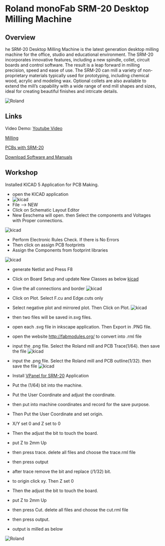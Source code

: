 # Roland monoFab SRM-20 Desktop Milling Machine

## Overview
he SRM-20 Desktop Milling Machine is the latest generation desktop milling machine for the office, studio and educational environment. The SRM-20 incorporates innovative features, including a new spindle, collet, circuit boards and control software. The result is a leap forward in milling precision, speed and ease of use. The SRM-20 can mill a variety of non-proprietary materials typically used for prototyping, including chemical wood, acrylic and modeling wax. Optional collets are also available to extend the mill’s capability with a wide range of end mill shapes and sizes, ideal for creating beautiful finishes and intricate details.

![Roland](images/srm20.jpg)

## Links

Video Demo: [Youtube Video](https://www.youtube.com/watch?v=3UF_cDjEkYk)

[Milling](https://wiki.oulu.fi/display/FLOWS/Milling)

[PCBs with SRM-20](http://archive.fabacademy.org/archives/2017/doc/srm20.html)


[Download Software and Manuals](https://www.rolanddga.com/products/3d/srm-20-small-milling-machine)


## Workshop
 Installed KICAD 5 Application for PCB Making.  

 - open the KICAD application  
 - ![kicad](images/kicadopen.jpg)
 - File --> NEW
 - Click on Schematic Layout Editor
 - New Eeschema will open. then Select the components and Voltages with Proper 
 connections. 

![kicad](images/kicadsch.jpg)
 - Perform Electronic Rules Check. If there is No Errors
 - Then click on assign PCB footprints
 - Assign the Components from footprint libraries  

![kicad](images/kicadfp.jpg)

 - generate Netlist and Press F8
 - Click on Board Setup and update New Classes as below
 [kicad](images/boardsteup.jpg)
 - Give the all connections and  border
 ![kicad](images/pcblayout.jpg)
 - Click on Plot. Select F.cu and Edge.cuts only
 - Select negative plot and mirrored plot. Then Click on Plot.
 ![kicad](images/plot3d.jpg)

- then two files will be saved in.svg files.
- open each .svg file in inkscape application. Then Export in .PNG file.
- open the website http://fabmodules.org/ to convert into .rml file  
- input the .png file. Select the Roland mill and PCB Trace(1/64). then save the file
![kicad](images/millstrace.jpg)

- input the .png file. Select the Roland mill and PCB outline(1/32). then save the file
![kicad](images/millscut.jpg)
- Install [VPanel for SRM-20](https://startup.rolanddg.com/monoFab/SRM-20/SRM-20_EN/On/sp-srm_about-apps_on_en.html) Application

- Put the (1/64) bit into the machine.
- Put the User Coordinate and adjust the coordinate.
- then put into machine coordinates and record for the save purpose.
- Then Put the User Coordinate and set origin.
- X/Y set 0 and Z set to 0
- Then the adjust the bit to touch the board.
- put Z to 2mm Up
- then press trace. delete all files and choose the trace.rml file
- then press output
- after trace remove the bit and replace (/1/32) bit.
- to origin click xy. Then Z set 0
- Then the adjust the bit to touch the board.
- put Z to 2mm Up
- then press Cut. delete all files and choose the cut.rml file
- then press output.
- output is milled as below

![Roland](images/srm201.jpg)